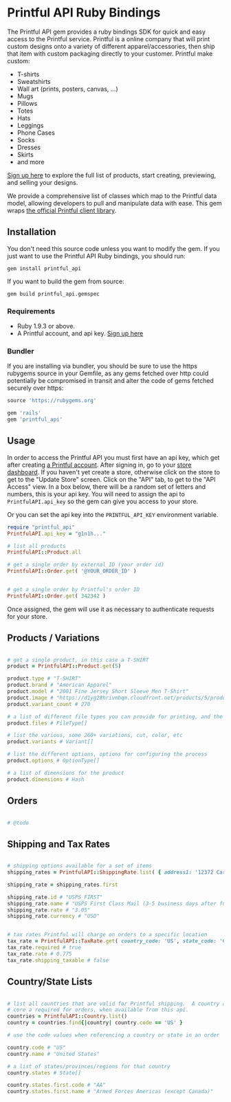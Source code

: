 # Printful API Ruby Bindings

The Printful API gem provides a ruby bindings SDK for quick and easy access to
the Printful service.  Printful is a online company that will print custom
designs onto a variety of different apparel/accessories, then ship that item
with custom packaging directly to your customer.  Printful make custom:

* T-shirts
* Sweatshirts
* Wall art (prints, posters, canvas, ...)
* Mugs
* Pillows
* Totes
* Hats
* Leggings
* Phone Cases
* Socks
* Dresses
* Skirts
* and more

[Sign up here](signup) to explore the full list of products, start creating,
previewing, and selling your designs.

We provide a comprehensive list of classes which map to the Printful data model,
allowing developers to pull and manipulate data with ease. This gem wraps
[the official Printful client library](libraries).


## Installation

You don't need this source code unless you want to modify the gem. If you just
want to use the Printful API Ruby bindings, you should run:

    gem install printful_api

If you want to build the gem from source:

    gem build printful_api.gemspec

### Requirements

* Ruby 1.9.3 or above.
* A Printful account, and api key.  [Sign up here](signup)

### Bundler

If you are installing via bundler, you should be sure to use the https rubygems
source in your Gemfile, as any gems fetched over http could potentially be
compromised in transit and alter the code of gems fetched securely over https:

``` ruby
source 'https://rubygems.org'

gem 'rails'
gem 'printful_api'
```

## Usage

In order to access the Printful API you must first have an api key, which get
after creating [a Printful account](signup).  After signing in, go to your
[store dashboard](storedashboard).  If you haven't yet
create a store, otherwise click on the store to get to the "Update Store" screen.
Click on the "API" tab, to get to the "API Access" view.  In a box below, there
will be a random set of letters and numbers, this is your api key.  You will
need to assign the api to `PrintfulAPI.api_key` so the gem can give you access
to your store.

Or you can set the api key into the `PRINTFUL_API_KEY` environment variable.

``` ruby
require "printful_api"
PrintfulAPI.api_key = "g1n1h..."

# list all products
PrintfulAPI::Product.all

# get a single order by external ID (your order id)
PrintfulAPI::Order.get( '@YOUR_ORDER_ID' )


# get a single order by Printful's order ID
PrintfulAPI::Order.get( 342342 )
```

Once assigned, the gem will use it as necessary to authenticate requests for your
store.

## Products / Variations

``` ruby

# get a single product, in this case a T-SHIRT
product = PrintfulAPI::Product.get(5)

product.type # "T-SHIRT"
product.brand # "American Apparel"
product.model # "2001 Fine Jersey Short Sleeve Men T-Shirt"
product.image # "https://d1yg28hrivmbqm.cloudfront.net/products/5/product_1483514498.jpg"
product.variant_count # 270

# a list of different file types you can provide for printing, and the cost for using them
product.files # FileType[]

# list the various, some 260+ variations, cut, color, etc
product.variants # Variant[]

# list the different options, options for configuring the process
product.options # OptionType[]

# a list of dimensions for the product
product.dimensions # Hash

```


## Orders

``` ruby

# @todo

```

## Shipping and Tax Rates

``` ruby

# shipping options available for a set of items
shipping_rates = PrintfulAPI::ShippingRate.list( { address1: '12372 Carmel Country Rd', city: 'San Diego', country_code: 'US', state_code: 'CA', zip: 92130}, [{quantity: 2, variant_id: PrintfulAPI::Product.get(1).variants.first.id}], 'USD'  )

shipping_rate = shipping_rates.first

shipping_rate.id # "USPS_FIRST"
shipping_rate.name # "USPS First Class Mail (3-5 business days after fulfillment)"
shipping_rate.rate # "3.05"
shipping_rate.currency # "USD"

```

``` ruby

# tax rates Printful will charge on orders to a specific location
tax_rate = PrintfulAPI::TaxRate.get( country_code: 'US', state_code: 'CA', city: 'San Diego', zip: 92130  )
tax_rate.required # true
tax_rate.rate # 0.775
tax_rate.shipping_taxable # false

```

## Country/State Lists

``` ruby

# list all countries that are valid for Printful shipping.  A country and State
# core a required for orders, when available from this api.
countries = PrintfulAPI::Country.list()
country = countries.find{|country| country.code == 'US' }

# use the code values when referencing a country or state in an order

country.code # "US"
country.name # "United States"

# a list of states/provinces/regions for that country
country.states # State[]

country.states.first.code # "AA"
country.states.first.name # "Armed Forces Americas (except Canada)"

```

[storedashboard]: https://www.printful.com/dashboard/store
[libraries]: https://www.printful.com/docs/libraries
[signup]: https://printful.com/a/amrap
